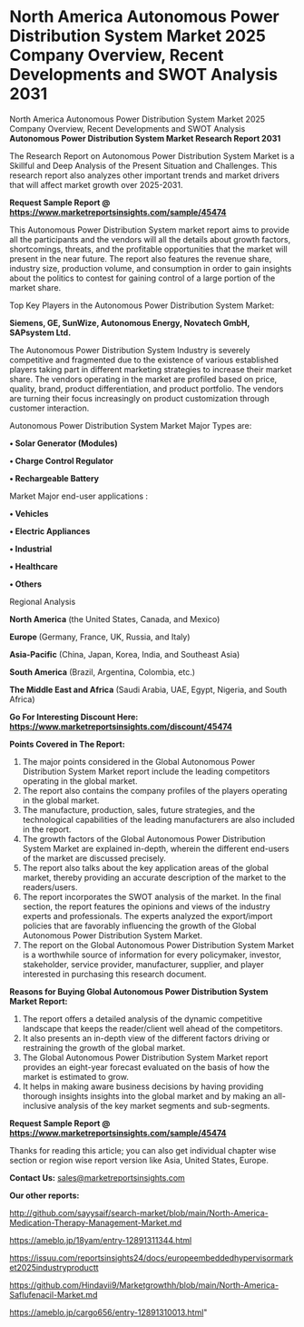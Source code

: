 # North America Autonomous Power Distribution System Market 2025 Company Overview, Recent Developments and SWOT Analysis 2031
North America Autonomous Power Distribution System Market 2025 Company Overview, Recent Developments and SWOT Analysis 
<strong>Autonomous Power Distribution System Market Research Report 2031</strong>

The Research Report on Autonomous Power Distribution System Market is a Skillful and Deep Analysis of the Present Situation and Challenges. This research report also analyzes other important trends and market drivers that will affect market growth over 2025-2031.

<strong>Request Sample Report @ <a href=https://www.marketreportsinsights.com/sample/45474>https://www.marketreportsinsights.com/sample/45474</a></strong>

This Autonomous Power Distribution System market report aims to provide all the participants and the vendors will all the details about growth factors, shortcomings, threats, and the profitable opportunities that the market will present in the near future. The report also features the revenue share, industry size, production volume, and consumption in order to gain insights about the politics to contest for gaining control of a large portion of the market share.

Top Key Players in the Autonomous Power Distribution System Market:

<strong>Siemens, GE, SunWize, Autonomous Energy, Novatech GmbH, SAPsystem Ltd.</strong>

The Autonomous Power Distribution System Industry is severely competitive and fragmented due to the existence of various established players taking part in different marketing strategies to increase their market share. The vendors operating in the market are profiled based on price, quality, brand, product differentiation, and product portfolio. The vendors are turning their focus increasingly on product customization through customer interaction.

Autonomous Power Distribution System Market Major Types are:

<strong>•  Solar Generator (Modules)

•  Charge Control Regulator

•  Rechargeable Battery</strong>

Market Major end-user applications :

<strong>•  Vehicles

•  Electric Appliances

•  Industrial

•  Healthcare

•  Others</strong>

Regional Analysis

</u><strong><b>North America</b></strong> (the United States, Canada, and Mexico)

<strong><b>Europe </b></strong>(Germany, France, UK, Russia, and Italy)

<strong><b>Asia-Pacific</b></strong> (China, Japan, Korea, India, and Southeast Asia)

<strong><b>South America</b></strong> (Brazil, Argentina, Colombia, etc.)

<strong><b>The Middle East and Africa</b></strong> (Saudi Arabia, UAE, Egypt, Nigeria, and South Africa)

<strong>Go For Interesting Discount Here: <a href=https://www.marketreportsinsights.com/discount/45474>https://www.marketreportsinsights.com/discount/45474</a></strong>

<strong>Points Covered in The Report:</strong>
<ol>
  <li>The major points considered in the Global Autonomous Power Distribution System Market report include the leading competitors operating in the global market.</li>
  <li>The report also contains the company profiles of the players operating in the global market.</li>
  <li>The manufacture, production, sales, future strategies, and the technological capabilities of the leading manufacturers are also included in the report.</li>
  <li>The growth factors of the Global Autonomous Power Distribution System Market are explained in-depth, wherein the different end-users of the market are discussed precisely.</li>
  <li>The report also talks about the key application areas of the global market, thereby providing an accurate description of the market to the readers/users.</li>
  <li>The report incorporates the SWOT analysis of the market. In the final section, the report features the opinions and views of the industry experts and professionals. The experts analyzed the export/import policies that are favorably influencing the growth of the Global Autonomous Power Distribution System Market.</li>
  <li>The report on the Global Autonomous Power Distribution System Market is a worthwhile source of information for every policymaker, investor, stakeholder, service provider, manufacturer, supplier, and player interested in purchasing this research document.</li>
</ol>
<strong>Reasons for Buying Global Autonomous Power Distribution System Market Report:</strong>

<ol>
  <li>The report offers a detailed analysis of the dynamic competitive landscape that keeps the reader/client well ahead of the competitors.</li>
  <li>It also presents an in-depth view of the different factors driving or restraining the growth of the global market.</li>
  <li>The Global Autonomous Power Distribution System Market report provides an eight-year forecast evaluated on the basis of how the market is estimated to grow.</li>
  <li>It helps in making aware business decisions by having providing thorough insights insights into the global market and by making an all-inclusive analysis of the key market segments and sub-segments.</li>
</ol>
<strong>Request Sample Report @ <a href=https://www.marketreportsinsights.com/sample/45474>https://www.marketreportsinsights.com/sample/45474</a></strong>


Thanks for reading this article; you can also get individual chapter wise section or region wise report version like Asia, United States, Europe.

<strong>Contact Us:</strong>
sales@marketreportsinsights.com

<strong>Our other reports:</strong>

<a href=http://github.com/sayysaif/search-market/blob/main/North-America-Medication-Therapy-Management-Market.md>http://github.com/sayysaif/search-market/blob/main/North-America-Medication-Therapy-Management-Market.md</a>

<a href=https://ameblo.jp/18yam/entry-12891311344.html>https://ameblo.jp/18yam/entry-12891311344.html</a>

<a href=https://issuu.com/reportsinsights24/docs/europeembeddedhypervisormarket2025industryproductt>https://issuu.com/reportsinsights24/docs/europeembeddedhypervisormarket2025industryproductt</a>

<a href=https://github.com/Hindavii9/Marketgrowthh/blob/main/North-America-Saflufenacil-Market.md>https://github.com/Hindavii9/Marketgrowthh/blob/main/North-America-Saflufenacil-Market.md</a>

<a href=https://ameblo.jp/cargo656/entry-12891310013.html>https://ameblo.jp/cargo656/entry-12891310013.html</a>"
